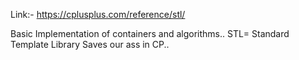 Link:- https://cplusplus.com/reference/stl/

Basic Implementation of containers and algorithms..
STL= Standard Template Library
Saves our ass in CP..
